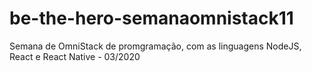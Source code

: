 # be-the-hero-semanaomnistack11
Semana de OmniStack de promgramação, com as linguagens NodeJS, React e React Native - 03/2020
